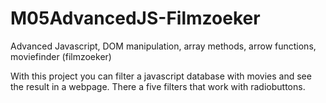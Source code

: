 # M05AdvancedJS-Filmzoeker
Advanced Javascript, DOM manipulation, array methods, arrow functions, moviefinder (filmzoeker)

With this project you can filter a javascript database with movies and see the result in a webpage. 
There a five filters that work with radiobuttons.

